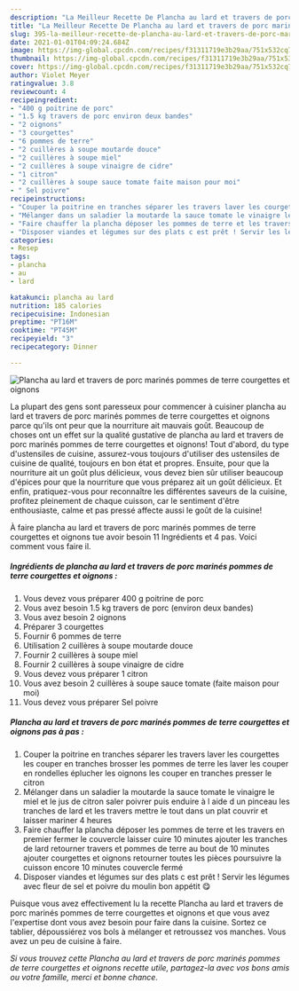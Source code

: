```yaml
---
description: "La Meilleur Recette De Plancha au lard et travers de porc marinés pommes de terre courgettes et oignons"
title: "La Meilleur Recette De Plancha au lard et travers de porc marinés pommes de terre courgettes et oignons"
slug: 395-la-meilleur-recette-de-plancha-au-lard-et-travers-de-porc-marines-pommes-de-terre-courgettes-et-oignons
date: 2021-01-01T04:09:24.684Z
image: https://img-global.cpcdn.com/recipes/f31311719e3b29aa/751x532cq70/plancha-au-lard-et-travers-de-porc-marines-pommes-de-terre-courgettes-et-oignons-photo-principale-de-la-recette.jpg
thumbnail: https://img-global.cpcdn.com/recipes/f31311719e3b29aa/751x532cq70/plancha-au-lard-et-travers-de-porc-marines-pommes-de-terre-courgettes-et-oignons-photo-principale-de-la-recette.jpg
cover: https://img-global.cpcdn.com/recipes/f31311719e3b29aa/751x532cq70/plancha-au-lard-et-travers-de-porc-marines-pommes-de-terre-courgettes-et-oignons-photo-principale-de-la-recette.jpg
author: Violet Meyer
ratingvalue: 3.8
reviewcount: 4
recipeingredient:
- "400 g poitrine de porc"
- "1.5 kg travers de porc environ deux bandes"
- "2 oignons"
- "3 courgettes"
- "6 pommes de terre"
- "2 cuillères à soupe moutarde douce"
- "2 cuillères à soupe miel"
- "2 cuillères à soupe vinaigre de cidre"
- "1 citron"
- "2 cuillères à soupe sauce tomate faite maison pour moi"
- " Sel poivre"
recipeinstructions:
- "Couper la poitrine en tranches séparer les travers laver les courgettes les couper en tranches brosser les pommes de terre les laver les couper en rondelles éplucher les oignons les couper en tranches presser le citron"
- "Mélanger dans un saladier la moutarde la sauce tomate le vinaigre le miel et le jus de citron saler poivrer puis enduire à l aide d un pinceau les tranches de lard et les travers mettre le tout dans un plat couvrir et laisser mariner 4 heures"
- "Faire chauffer la plancha déposer les pommes de terre et les travers en premier fermer le couvercle laisser cuire 10 minutes ajouter les tranches de lard retourner travers et pommes de terre au bout de 10 minutes ajouter courgettes et oignons retourner toutes les pièces poursuivre la cuisson encore 10 minutes couvercle fermé"
- "Disposer viandes et légumes sur des plats c est prêt ! Servir les légumes avec fleur de sel et poivre du moulin bon appétit 😋"
categories:
- Resep
tags:
- plancha
- au
- lard

katakunci: plancha au lard 
nutrition: 185 calories
recipecuisine: Indonesian
preptime: "PT16M"
cooktime: "PT45M"
recipeyield: "3"
recipecategory: Dinner

---
```



![Plancha au lard et travers de porc marinés pommes de terre courgettes et oignons](https://img-global.cpcdn.com/recipes/f31311719e3b29aa/751x532cq70/plancha-au-lard-et-travers-de-porc-marines-pommes-de-terre-courgettes-et-oignons-photo-principale-de-la-recette.jpg)

La plupart des gens sont paresseux pour commencer à cuisiner plancha au lard et travers de porc marinés pommes de terre courgettes et oignons parce qu'ils ont peur que la nourriture ait mauvais goût. Beaucoup de choses ont un effet sur la qualité gustative de plancha au lard et travers de porc marinés pommes de terre courgettes et oignons! Tout d'abord, du type d'ustensiles de cuisine, assurez-vous toujours d'utiliser des ustensiles de cuisine de qualité, toujours en bon état et propres. Ensuite, pour que la nourriture ait un goût plus délicieux, vous devez bien sûr utiliser beaucoup d'épices pour que la nourriture que vous préparez ait un goût délicieux. Et enfin, pratiquez-vous pour reconnaître les différentes saveurs de la cuisine, profitez pleinement de chaque cuisson, car le sentiment d'être enthousiaste, calme et pas pressé affecte aussi le goût de la cuisine!

<!--inarticleads1-->

À faire plancha au lard et travers de porc marinés pommes de terre courgettes et oignons tue avoir besoin 11 Ingrédients et 4 pas. Voici comment vous faire il.

##### Ingrédients de plancha au lard et travers de porc marinés pommes de terre courgettes et oignons :

1. Vous devez vous préparer 400 g poitrine de porc
1. Vous avez besoin 1.5 kg travers de porc (environ deux bandes)
1. Vous avez besoin 2 oignons
1. Préparer 3 courgettes
1. Fournir 6 pommes de terre
1. Utilisation 2 cuillères à soupe moutarde douce
1. Fournir 2 cuillères à soupe miel
1. Fournir 2 cuillères à soupe vinaigre de cidre
1. Vous devez vous préparer 1 citron
1. Vous avez besoin 2 cuillères à soupe sauce tomate (faite maison pour moi)
1. Vous devez vous préparer  Sel poivre




<!--inarticleads2-->

##### Plancha au lard et travers de porc marinés pommes de terre courgettes et oignons pas à pas :

1. Couper la poitrine en tranches séparer les travers laver les courgettes les couper en tranches brosser les pommes de terre les laver les couper en rondelles éplucher les oignons les couper en tranches presser le citron
1. Mélanger dans un saladier la moutarde la sauce tomate le vinaigre le miel et le jus de citron saler poivrer puis enduire à l aide d un pinceau les tranches de lard et les travers mettre le tout dans un plat couvrir et laisser mariner 4 heures
1. Faire chauffer la plancha déposer les pommes de terre et les travers en premier fermer le couvercle laisser cuire 10 minutes ajouter les tranches de lard retourner travers et pommes de terre au bout de 10 minutes ajouter courgettes et oignons retourner toutes les pièces poursuivre la cuisson encore 10 minutes couvercle fermé
1. Disposer viandes et légumes sur des plats c est prêt ! Servir les légumes avec fleur de sel et poivre du moulin bon appétit 😋




<!--inarticleads1-->

<p>
Puisque vous avez effectivement lu la recette Plancha au lard et travers de porc marinés pommes de terre courgettes et oignons et que vous avez l'expertise dont vous avez besoin pour faire dans la cuisine. Sortez ce tablier, dépoussiérez vos bols à mélanger et retroussez vos manches. Vous avez un peu de cuisine à faire.
</p>

<p>
<i>Si vous trouvez cette Plancha au lard et travers de porc marinés pommes de terre courgettes et oignons recette utile, partagez-la avec vos bons amis ou votre famille, merci et bonne chance.</i>
</p>
